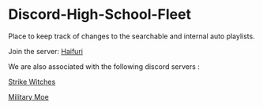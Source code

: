 # Discord-High-School-Fleet

Place to keep track of changes to the searchable and internal auto playlists.

Join the server: [Haifuri](https://discord.gg/BmFuJYs)

We are also associated with the following discord servers :

[Strike Witches](https://discord.gg/sFWaCYv)

[Military Moe](https://discord.gg/G4CYJHd)
